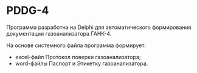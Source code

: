 # PDDG-4
Программа разработна на Delphi для автоматического формирования документации газоанализатора ГАНК-4.

На основе системного файла программа формирует:
- excel-файл Протокол поверки газоанализатора;
- word-файлы Паспорт и Этикетку газоанализатора.
